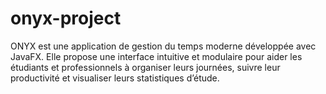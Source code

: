 # onyx-project
ONYX est une application de gestion du temps moderne développée avec JavaFX. Elle propose une interface intuitive et modulaire pour aider les étudiants et professionnels à organiser leurs journées, suivre leur productivité et visualiser leurs statistiques d’étude.
